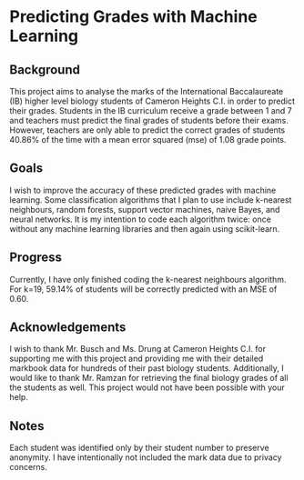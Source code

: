 # Predicting Grades with Machine Learning

## Background
This project aims to analyse the marks of the International Baccalaureate (IB) higher level biology students of Cameron Heights C.I. in order to predict their grades. Students in the IB curriculum receive a grade between 1 and 7 and teachers must predict the final grades of students before their exams. However, teachers are only able to predict the correct grades of students 40.86% of the time with a mean error squared (mse) of 1.08 grade points. 

## Goals
I wish to improve the accuracy of these predicted grades with machine learning. Some classification algorithms that I plan to use include k-nearest neighbours, random forests, support vector machines, naive Bayes, and neural networks. It is my intention to code each algorithm twice: once without any machine learning libraries and then again using scikit-learn.

## Progress
Currently, I have only finished coding the k-nearest neighbours algorithm. For k=19, 59.14% of students will be correctly predicted with an MSE of 0.60.

## Acknowledgements
I wish to thank Mr. Busch and Ms. Drung at Cameron Heights C.I. for supporting me with this project and providing me with their detailed markbook data for hundreds of their past biology students. Additionally, I would like to thank Mr. Ramzan for retrieving the final biology grades of all the students as well. This project would not have been possible with your help.

## Notes
Each student was identified only by their student number to preserve anonymity. I have intentionally not included the mark data due to privacy concerns. 
